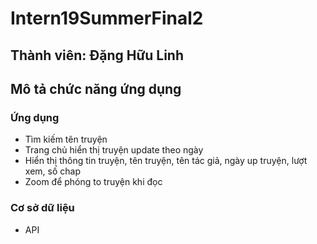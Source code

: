 # Intern19SummerFinal2
## Thành viên: Đặng Hữu Linh
## Mô tả chức năng ứng dụng
### Ứng dụng
 - Tìm kiếm tên truyện
 - Trang chủ hiển thị truyện update theo ngày
 - Hiển thị thông tin truyện, tên truyện, tên tác giả, ngày up truyện, lượt xem, số chap
 - Zoom để phóng to truyện khi đọc
### Cơ sở dữ liệu
 - API